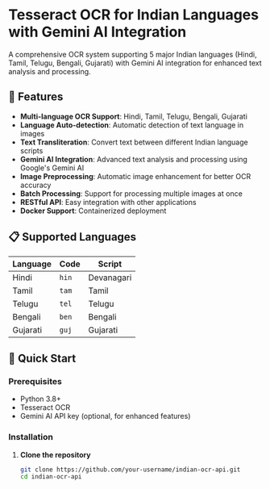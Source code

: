 # Tesseract OCR for Indian Languages with Gemini AI Integration

A comprehensive OCR system supporting 5 major Indian languages (Hindi, Tamil, Telugu, Bengali, Gujarati) with Gemini AI integration for enhanced text analysis and processing.

## 🌟 Features

- **Multi-language OCR Support**: Hindi, Tamil, Telugu, Bengali, Gujarati
- **Language Auto-detection**: Automatic detection of text language in images
- **Text Transliteration**: Convert text between different Indian language scripts
- **Gemini AI Integration**: Advanced text analysis and processing using Google's Gemini AI
- **Image Preprocessing**: Automatic image enhancement for better OCR accuracy
- **Batch Processing**: Support for processing multiple images at once
- **RESTful API**: Easy integration with other applications
- **Docker Support**: Containerized deployment

## 📋 Supported Languages

| Language | Code | Script |
|----------|------|--------|
| Hindi | `hin` | Devanagari |
| Tamil | `tam` | Tamil |
| Telugu | `tel` | Telugu |
| Bengali | `ben` | Bengali |
| Gujarati | `guj` | Gujarati |

## 🚀 Quick Start

### Prerequisites

- Python 3.8+
- Tesseract OCR
- Gemini AI API key (optional, for enhanced features)

### Installation

1. **Clone the repository**
   ```bash
   git clone https://github.com/your-username/indian-ocr-api.git
   cd indian-ocr-api

